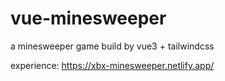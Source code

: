 # vue-minesweeper

a minesweeper game build by vue3 + tailwindcss

experience: <https://xbx-minesweeper.netlify.app/>
